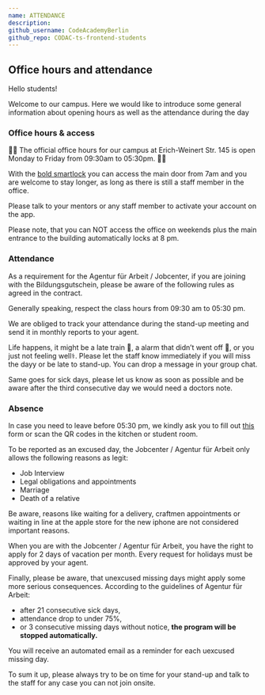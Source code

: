 ```yaml
---
name: ATTENDANCE
description:
github_username: CodeAcademyBerlin
github_repo: CODAC-ts-frontend-students
---
```


## Office hours and attendance

Hello students!

Welcome to our campus. Here we would like to introduce some general information about opening hours as well as the attendance during the day

### Office hours & access

👩‍💻 The official office hours for our campus at Erich-Weinert Str. 145 is open Monday to Friday from 09:30am to 05:30pm. 👨‍💻

With the [bold smartlock](https://play.google.com/store/apps/details?id=sesam.technology.bold&gl=US&pli=1) you can access the main door from 7am and you are welcome to stay longer, as long as there is still a staff member in the office.

Please talk to your mentors or any staff member to activate your account on the app.

Please note, that you can NOT access the office on weekends plus the main entrance to the building automatically locks at 8 pm.

### Attendance

As a requirement for the Agentur für Arbeit / Jobcenter, if you are joining with the Bildungsgutschein, please be aware of the following rules as agreed in the contract.

Generally speaking, respect the class hours from 09:30 am to 05:30 pm.

We are obliged to track your attendance during the stand-up meeting and send it in monthly reports to your agent.

Life happens, it might be a late train 🚂, a alarm that didn’t went off 🔕, or you just not feeling well⚕️.
Please let the staff know immediately if you will miss the dayy or be late to stand-up.
You can drop a message in your group chat.

Same goes for sick days, please let us know as soon as possible and be aware after the third consecutive day we would need a doctors note.

### Absence

In case you need to leave before 05:30 pm, we kindly ask you to fill out [this](https://docs.google.com/forms/d/e/1FAIpQLSfoc8mKlA2AsV4eU_jKY2KIPc_ZY_Ba5o2HTMD312OxAr71Xw/viewform) form or scan the QR codes in the kitchen or student room.

To be reported as an excused day, the Jobcenter / Agentur für Arbeit only allows the following reasons as legit:

- Job Interview
- Legal obligations and appointments
- Marriage
- Death of a relative

Be aware, reasons like waiting for a delivery, craftmen appointments or waiting in line at the apple store for the new iphone are not considered important reasons.

When you are with the Jobcenter / Agentur für Arbeit, you have the right to apply for 2 days of vacation per month. Every request for holidays must be approved by your agent.

Finally, please be aware, that unexcused missing days might apply some more serious consequences. According to the guidelines of Agentur für Arbeit:

- after 21 consecutive sick days,
- attendance drop to under 75%,
- or 3 consecutive missing days without notice, **the program will be stopped automatically.**

You will receive an automated email as a reminder for each uexcused missing day.

To sum it up, please always try to be on time for your stand-up and talk to the staff for any case you can not join onsite.
